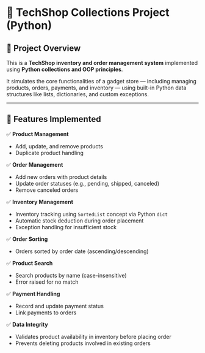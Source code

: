 # 🛒 TechShop Collections Project (Python)

## 📌 Project Overview

This is a **TechShop inventory and order management system** implemented using **Python collections and OOP principles**.

It simulates the core functionalities of a gadget store — including managing products, orders, payments, and inventory — using built-in Python data structures like lists, dictionaries, and custom exceptions.

---

## 🚀 Features Implemented

✅ **Product Management**
- Add, update, and remove products
- Duplicate product handling

✅ **Order Management**
- Add new orders with product details
- Update order statuses (e.g., pending, shipped, canceled)
- Remove canceled orders

✅ **Inventory Management**
- Inventory tracking using `SortedList` concept via Python `dict`
- Automatic stock deduction during order placement
- Exception handling for insufficient stock

✅ **Order Sorting**
- Orders sorted by order date (ascending/descending)

✅ **Product Search**
- Search products by name (case-insensitive)
- Error raised for no match

✅ **Payment Handling**
- Record and update payment status
- Link payments to orders

✅ **Data Integrity**
- Validates product availability in inventory before placing order
- Prevents deleting products involved in existing orders

